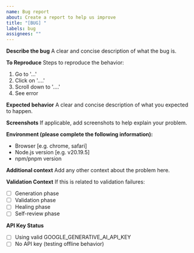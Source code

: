 ```yaml
---
name: Bug report
about: Create a report to help us improve
title: "[BUG] "
labels: bug
assignees: ""
---
```


**Describe the bug**
A clear and concise description of what the bug is.

**To Reproduce**
Steps to reproduce the behavior:

1. Go to '...'
2. Click on '....'
3. Scroll down to '....'
4. See error

**Expected behavior**
A clear and concise description of what you expected to happen.

**Screenshots**
If applicable, add screenshots to help explain your problem.

**Environment (please complete the following information):**

- Browser [e.g. chrome, safari]
- Node.js version [e.g. v20.19.5]
- npm/pnpm version

**Additional context**
Add any other context about the problem here.

**Validation Context**
If this is related to validation failures:

- [ ] Generation phase
- [ ] Validation phase
- [ ] Healing phase
- [ ] Self-review phase

**API Key Status**

- [ ] Using valid GOOGLE_GENERATIVE_AI_API_KEY
- [ ] No API key (testing offline behavior)
